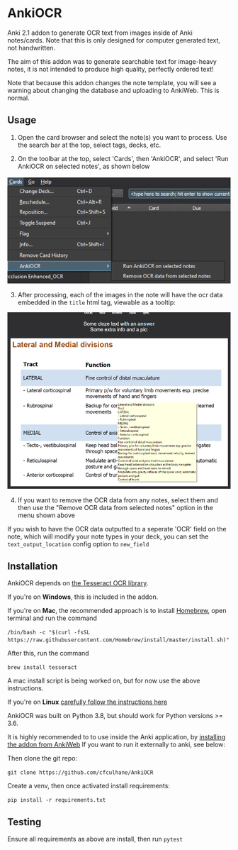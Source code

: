 # AnkiOCR

Anki 2.1 addon to generate OCR text from images inside of Anki notes/cards. Note that this is only designed for computer generated text, not handwritten.

The aim of this addon was to generate searchable text for image-heavy notes, it is not intended to produce high quality, perfectly ordered text!

Note that because this addon changes the note template, you will see a warning about changing the database and uploading to AnkiWeb. This is normal.

## Usage

1. Open the card browser and select the note(s) you want to process. Use the search bar at the top, select tags, decks, etc.

2. On the toolbar at the top, select 'Cards', then 'AnkiOCR', and select 'Run AnkiOCR on selected notes', as shown below

![docs/menu.png](docs/menu.png) 

3. After processing, each of the images in the note will have the ocr data embedded in the `title` html tag, viewable as a tooltip:

![docs/text_tooltip.png](docs/text_tooltip.png) 

4. If you want to remove the OCR data from any notes, select them and then use the "Remove OCR data from selected notes" option in the menu shown above

If you wish to have the OCR data outputted to a seperate 'OCR' field on the note, which will modify your note types in your deck, you can set the `text_output_location` config option to `new_field`

## Installation

AnkiOCR depends on [the Tesseract OCR library](https://github.com/tesseract-ocr/tesseract).

If you're on **Windows**, this is included in the addon.

If you're on **Mac**, the recommended approach is to install [Homebrew](https://brew.sh/), open terminal and run the command

`/bin/bash -c "$(curl -fsSL https://raw.githubusercontent.com/Homebrew/install/master/install.sh)"`

After this, run the command

`brew install tesseract`

A mac install script is being worked on, but for now use the above instructions.

If you're on **Linux** [carefully follow the instructions here](https://tesseract-ocr.github.io/tessdoc/Home.html)

AnkiOCR was built on Python 3.8, but should work for Python versions >= 3.6.

It is highly recommended to to use inside the Anki application, by [installing the addon from AnkiWeb](https://ankiweb.net/shared/info/450181164)
If you want to run it externally to anki, see below:

Then clone the git repo:

`git clone https://github.com/cfculhane/AnkiOCR`

Create a venv, then once activated install requirements:

`pip install -r requirements.txt`

## Testing

Ensure all requirements as above are install, then run `pytest`



